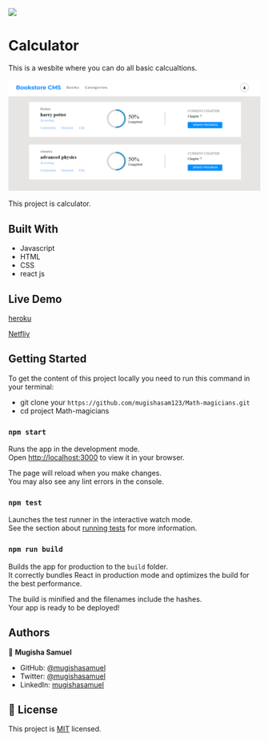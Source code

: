 ![](https://img.shields.io/badge/Microverse-blueviolet)

# Calculator

This is a wesbite where you can do all basic calcualtions.



![screenshot](./src/img/screen.png)



This project is calculator.

## Built With
- Javascript
- HTML
- CSS
- react js

## Live Demo
[heroku](https://math-magicians42.herokuapp.com/)

[Netfliy](https://priceless-volhard-9289d9.netlify.app/)

## Getting Started
To get the content of this project locally you need to run this command in your terminal:
- git clone your `https://github.com/mugishasam123/Math-magicians.git`
- cd project Math-magicians


### `npm start`

Runs the app in the development mode.\
Open [http://localhost:3000](http://localhost:3000) to view it in your browser.

The page will reload when you make changes.\
You may also see any lint errors in the console.

### `npm test`

Launches the test runner in the interactive watch mode.\
See the section about [running tests](https://facebook.github.io/create-react-app/docs/running-tests) for more information.

### `npm run build`

Builds the app for production to the `build` folder.\
It correctly bundles React in production mode and optimizes the build for the best performance.

The build is minified and the filenames include the hashes.\
Your app is ready to be deployed!



## Authors

👤 **Mugisha Samuel**

- GitHub: [@mugishasamuel](https://github.com/mugishasam123)
- Twitter: [@mugishasamuel](https://twitter.com/mugishasamuel42/)
- LinkedIn: [mugishasamuel](https://www.linkedin.com/in/mugisha-samuel-55a905208/)
## 📝 License

This project is [MIT](./MIT.md) licensed.

